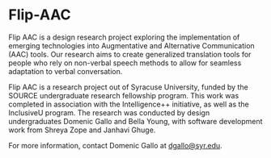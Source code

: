 # Flip-AAC

Flip AAC is a design research project exploring the implementation of emerging technologies into Augmentative and Alternative Communication (AAC) tools. Our research aims to create generalized translation tools for people who rely on non-verbal speech methods to allow for seamless adaptation to verbal conversation.

Flip AAC is a research project out of Syracuse University, funded by the SOURCE undergraduate research fellowship program. This work was completed in association with the Intelligence++ initiative, as well as the InclusiveU program. The research was conducted by design undergraduates Domenic Gallo and Bella Young, with software development work from Shreya Zope and Janhavi Ghuge.

For more information, contact Domenic Gallo at dgallo@syr.edu.

